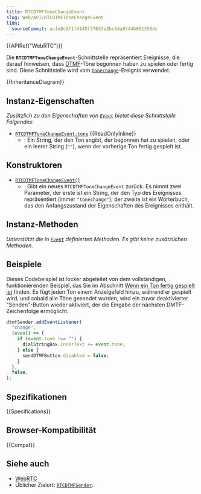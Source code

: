 ```yaml
---
title: RTCDTMFToneChangeEvent
slug: Web/API/RTCDTMFToneChangeEvent
l10n:
  sourceCommit: acfe8c9f1f4145f77653a2bc64a9744b001358dc
---
```


{{APIRef("WebRTC")}}

Die **`RTCDTMFToneChangeEvent`**-Schnittstelle repräsentiert Ereignisse, die darauf hinweisen, dass [DTMF](/de/docs/Glossary/DTMF)-Töne begonnen haben zu spielen oder fertig sind. Diese Schnittstelle wird vom [`tonechange`](/de/docs/Web/API/RTCDTMFSender/tonechange_event)-Ereignis verwendet.

{{InheritanceDiagram}}

## Instanz-Eigenschaften

_Zusätzlich zu den Eigenschaften von [`Event`](/de/docs/Web/API/Event) bietet diese Schnittstelle Folgendes:_

- [`RTCDTMFToneChangeEvent.tone`](/de/docs/Web/API/RTCDTMFToneChangeEvent/tone) {{ReadOnlyInline}}
  - : Ein String, der den Ton angibt, der begonnen hat zu spielen, oder ein leerer String (`""`), wenn der vorherige Ton fertig gespielt ist.

## Konstruktoren

- [`RTCDTMFToneChangeEvent()`](/de/docs/Web/API/RTCDTMFToneChangeEvent/RTCDTMFToneChangeEvent)
  - : Gibt ein neues `RTCDTMFToneChangeEvent` zurück. Es nimmt zwei Parameter, der erste ist ein String, der den Typ des Ereignisses repräsentiert (immer `"tonechange"`); der zweite ist ein Wörterbuch, das den Anfangszustand der Eigenschaften des Ereignisses enthält.

## Instanz-Methoden

_Unterstützt die in [`Event`](/de/docs/Web/API/Event) definierten Methoden. Es gibt keine zusätzlichen Methoden._

## Beispiele

Dieses Codebeispiel ist locker abgeleitet von dem vollständigen, funktionierenden Beispiel, das Sie im Abschnitt [Wenn ein Ton fertig gespielt ist](/de/docs/Web/API/WebRTC_API/Using_DTMF#when_a_tone_finishes_playing) finden. Es fügt jeden Ton einem Anzeigefeld hinzu, während er gespielt wird, und sobald alle Töne gesendet wurden, wird ein zuvor deaktivierter "Senden"-Button wieder aktiviert, der die Eingabe der nächsten DMTF-Zeichenfolge ermöglicht.

```js
dtmfSender.addEventListener(
  "change",
  (event) => {
    if (event.tone !== "") {
      dialStringBox.innerText += event.tone;
    } else {
      sendDTMFButton.disabled = false;
    }
  },
  false,
);
```

## Spezifikationen

{{Specifications}}

## Browser-Kompatibilität

{{Compat}}

## Siehe auch

- [WebRTC](/de/docs/Web/API/WebRTC_API)
- Üblicher Zielort: [`RTCDTMFSender`](/de/docs/Web/API/RTCDTMFSender).
